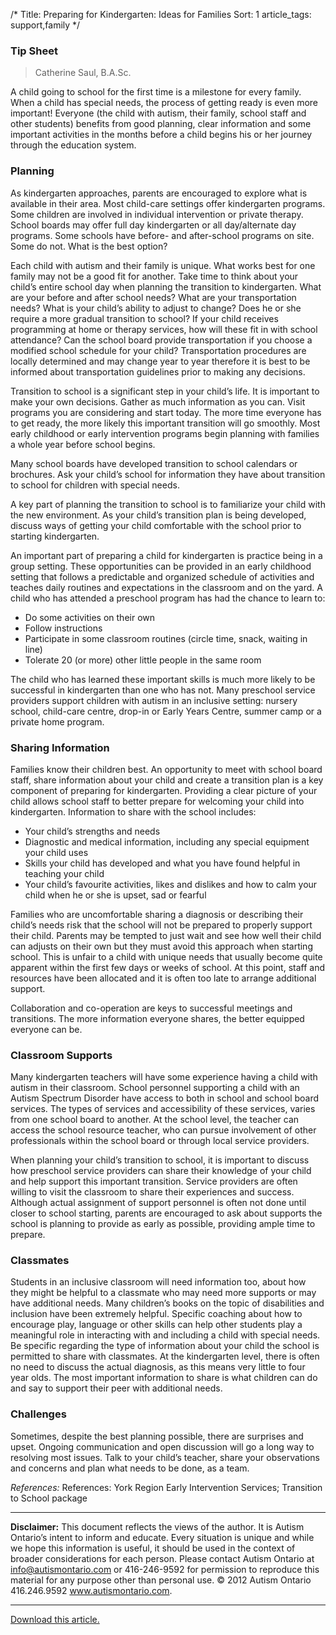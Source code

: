 /*
Title: Preparing for Kindergarten: Ideas for Families
Sort: 1
article_tags: support,family
*/
### Tip Sheet

> Catherine Saul, B.A.Sc.

A child going to school for the first time is a milestone for every family.  When a child has special needs, the process of getting ready is even more important!  Everyone (the child with autism, their family, school staff and other students) benefits from good planning, clear information and some important activities in the months before a child begins his or her journey through the education system.

### Planning

As kindergarten approaches, parents are encouraged to explore what is available in their area. Most child-care settings offer kindergarten programs.  Some children are involved in individual intervention or private therapy. School boards may offer full day kindergarten or all day/alternate day programs. Some schools have before- and after-school programs on site.  Some do not.  What is the best option?

Each child with autism and their family is unique.  What works best for one family may not be a good fit for another.  Take time to think about your child’s entire school day when planning the transition to kindergarten. What are your before and after school needs? What are your transportation needs? What is your child’s ability to adjust to change? Does he or she require a more gradual transition to school? If your child receives programming at home or therapy services, how will these fit in with school attendance? Can the school board provide transportation if you choose a modified school schedule for your child? Transportation procedures are locally determined and may change year to year therefore it is best to be informed about transportation guidelines prior to making any decisions.  

Transition to school is a significant step in your child’s life. It is important to make your own decisions.  Gather as much information as you can. Visit programs you are considering and start today.  The more time everyone has to get ready, the more likely this important transition will go smoothly.  Most early childhood or early intervention programs begin planning with families a whole year before school begins.

Many school boards have developed transition to school calendars or brochures. Ask your child’s school for information they have about transition to school for children with special needs.

A key part of planning the transition to school is to familiarize your child with the new environment. As your child’s transition plan is being developed, discuss ways of getting your child comfortable with the school prior to starting kindergarten.

An important part of preparing a child for kindergarten is practice being in a group setting. These opportunities can be provided in an early childhood setting that follows a predictable and organized schedule of activities and teaches daily routines and expectations in the classroom and on the yard. A child who has attended a preschool program has had the chance to learn to:



- Do some activities on their own
- Follow instructions
- Participate in some classroom routines (circle time, snack, waiting in line)
- Tolerate 20 (or more) other little people in the same room



The child who has learned these important skills is much more likely to be successful in kindergarten than one who has not.   Many preschool service providers support children with autism in an inclusive setting:  nursery school, child-care centre, drop-in or Early Years Centre, summer camp or a private home program.  

### Sharing Information

Families know their children best.  An opportunity to meet with school board staff, share information about your child and create a transition plan is a key component of preparing for kindergarten. Providing a clear picture of your child allows school staff to better prepare for welcoming your child into kindergarten. Information to share with the school includes:



- Your child’s strengths and needs
- Diagnostic and medical information, including any special equipment your child uses
- Skills your child has developed and what you have found helpful in teaching your child
- Your child’s favourite activities, likes and dislikes and how to calm your child when he or she is upset, sad or fearful



Families who are uncomfortable sharing a diagnosis or describing their child’s needs risk that the school will not be prepared to properly support their child.  Parents may be tempted to just wait and see how well their child can adjusts on their own but they must avoid this approach when starting school.  This is unfair to a child with unique needs that usually become quite apparent within the first few days or weeks of school. At this point, staff and resources have been allocated and it is often too late to arrange additional support.

Collaboration and co-operation are keys to successful meetings and transitions.  The more information everyone shares, the better equipped everyone can be.

### Classroom Supports

Many kindergarten teachers will have some experience having a child with autism in their classroom.  School personnel supporting a child with an Autism Spectrum Disorder have access to both in school and school board services. The types of services and accessibility of these services, varies from one school board to another. At the school level, the teacher can access the school resource teacher, who can pursue involvement of other professionals within the school board or through local service providers.

When planning your child’s transition to school, it is important to discuss how preschool service providers can share their knowledge of your child and help support this important transition. Service providers are often willing to visit the classroom to share their experiences and success. Although actual assignment of support personnel is often not done until closer to school starting, parents are encouraged to ask about supports the school is planning to provide as early as possible, providing ample time to prepare.

### Classmates

Students in an inclusive classroom will need information too, about how they might be helpful to a classmate who may need more supports or may have additional needs.  Many children’s books on the topic of disabilities and inclusion have been extremely helpful.  Specific coaching about how to encourage play, language or other skills can help other students play a meaningful role in interacting with and including a child with special needs. Be specific regarding the type of information about your child the school is permitted to share with classmates. At the kindergarten level, there is often no need to discuss the actual diagnosis, as this means very little to four year olds. The most important information to share is what children can do and say to support their peer with additional needs.


### Challenges

Sometimes, despite the best planning possible, there are surprises and upset.  Ongoing communication and open discussion will go a long way to resolving most issues.  Talk to your child’s teacher, share your observations and concerns and plan what needs to be done, as a team.


_References:_ References: York Region Early Intervention Services; Transition to School package


----------
**Disclaimer:** This document reflects the views of the author. It is Autism Ontario’s intent to inform and educate. Every situation is unique and while we hope this information is useful, it should be used in the context of broader considerations for each person. Please contact Autism Ontario at info@autismontario.com or 416-246-9592 for permission to reproduce this material for any purpose other than personal use. © 2012 Autism Ontario  416.246.9592  www.autismontario.com.


----------

[Download this article.](http://autismontario.novosolutions.net/redirfile.asp?id=12&fstore=&SID=)
